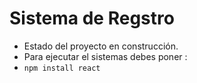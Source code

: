 <h1>Sistema de Regstro</h1>

- Estado del proyecto en construcción.
- Para ejecutar el sistemas debes poner :
- ```npm install react```
